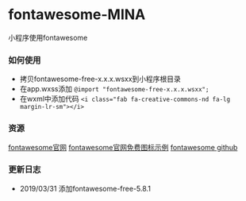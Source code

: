 # fontawesome-MINA
小程序使用fontawesome

### 如何使用
- 拷贝fontawesome-free-x.x.x.wsxx到小程序根目录
- 在app.wxss添加 ```@import "fontawesome-free-x.x.x.wsxx";```
- 在wxml中添加代码 ```<i class="fab fa-creative-commons-nd fa-lg margin-lr-sm"></i>```

### 资源
[fontawesome官网](https://fontawesome.com)
[fontawesome官网免费图标示例](https://fontawesome.com/icons?d=gallery&m=free)
[fontawesome github](https://github.com/FortAwesome/Font-Awesome)

### 更新日志
- 2019/03/31 添加fontawesome-free-5.8.1
